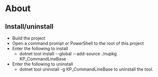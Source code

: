 ﻿# About

##  Install/uninstall

- Build the project
- Open a command prompt or PowerShell to the root of this project
- Enter the following to install 
    - dotnet tool install --global --add-source ./nupkg KP_CommandLineBase
- Enter the following to uninstall
    - dotnet tool uninstall  -g KP_CommandLineBase to uninstall the tool.
